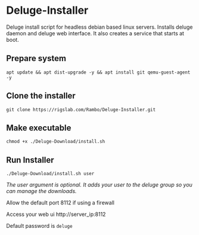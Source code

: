 # Deluge-Installer

Deluge install script for headless debian based linux servers.
Installs deluge daemon and deluge web interface. 
It also creates a service that starts at boot.

## Prepare system

``apt update && apt dist-upgrade -y && apt install git qemu-guest-agent -y``


## Clone the installer

``git clone https://rigslab.com/Rambo/Deluge-Installer.git``


## Make executable

``chmod +x ./Deluge-Download/install.sh``


## Run Installer

``./Deluge-Download/install.sh user``

*The user argument is optional. It adds your user to the deluge group so you can manage the downloads.*

Allow the default port 8112 if using a firewall

Access your web ui http://server_ip:8112

Default password is ``deluge``